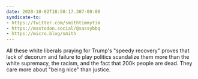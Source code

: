 ```yaml
---
date: 2020-10-02T18:50:17.307-00:00
syndicate-to:
- https://twitter.com/smithtimmytim
- https://mastodon.social/@sassybbq
- https://micro.blog/smith
---
```

All these white liberals praying for Trump's "speedy recovery" proves that lack of decorum and failure to play politics scandalize them more than the white supremacy, the racism, and the fact that 200k  people are dead. They care more about "being nice" than justice.
